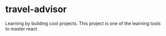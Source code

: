 # travel-advisor
Learning by building cool projects. This project is one of the learning tools to master react.
